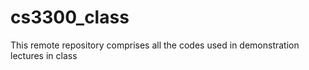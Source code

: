 # cs3300_class

This remote repository comprises all the codes used in demonstration lectures in class
